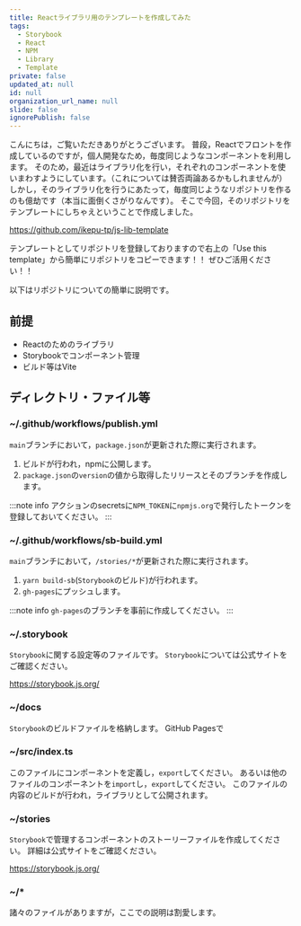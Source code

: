 ```yaml
---
title: Reactライブラリ用のテンプレートを作成してみた
tags:
  - Storybook
  - React
  - NPM
  - Library
  - Template
private: false
updated_at: null
id: null
organization_url_name: null
slide: false
ignorePublish: false
---
```


こんにちは，ご覧いただきありがとうございます。
普段，Reactでフロントを作成しているのですが，個人開発なため，毎度同じようなコンポーネントを利用します。
そのため，最近はライブラリ化を行い，それぞれのコンポーネントを使いまわすようにしています。（これについては賛否両論あるかもしれませんが）
しかし，そのライブラリ化を行うにあたって，毎度同じようなリポジトリを作るのも億劫です（本当に面倒くさがりなんです）。
そこで今回，そのリポジトリをテンプレートにしちゃえということで作成しました。

https://github.com/ikepu-tp/js-lib-template

テンプレートとしてリポジトリを登録しておりますので右上の「Use this template」から簡単にリポジトリをコピーできます！！
ぜひご活用ください！！

以下はリポジトリについての簡単に説明です。

## 前提

- Reactのためのライブラリ
- Storybookでコンポーネント管理
- ビルド等はVite

## ディレクトリ・ファイル等

### ~/.github/workflows/publish.yml

`main`ブランチにおいて，`package.json`が更新された際に実行されます。

1. ビルドが行われ，npmに公開します。
2. `package.json`の`version`の値から取得したリリースとそのブランチを作成します。

:::note info
アクションのsecretsに`NPM_TOKEN`に`npmjs.org`で発行したトークンを登録しておいてください。
:::

### ~/.github/workflows/sb-build.yml

`main`ブランチにおいて，`/stories/*`が更新された際に実行されます。

1. `yarn build-sb`(`Storybook`のビルド)が行われます。
2. `gh-pages`にプッシュします。

:::note info
`gh-pages`のブランチを事前に作成してください。
:::

### ~/.storybook

`Storybook`に関する設定等のファイルです。
`Storybook`については公式サイトをご確認ください。

https://storybook.js.org/

### ~/docs

`Storybook`のビルドファイルを格納します。
GitHub Pagesで

### ~/src/index.ts

このファイルにコンポーネントを定義し，`export`してください。
あるいは他のファイルのコンポーネントを`import`し，`export`してください。
このファイルの内容のビルドが行われ，ライブラリとして公開されます。

### ~/stories

`Storybook`で管理するコンポーネントのストーリーファイルを作成してください。
詳細は公式サイトをご確認ください。

https://storybook.js.org/

### ~/*

諸々のファイルがありますが，ここでの説明は割愛します。

